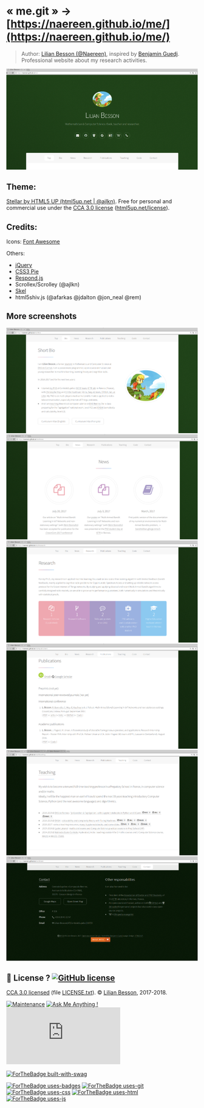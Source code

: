 # « me.git » → [https://naereen.github.io/me/](https://naereen.github.io/me/)

> Author: [Lilian Besson (@Naereen)](https://github.com/Naereen/), inspired by [Benjamin Guedj](https://bguedj.github.io/).
> Professional website about my research activities.

![Small demo #1/7 of the https://naereen.github.io/me/ webpage](screenshots/demo1.png)

## Theme:
[Stellar by HTML5 UP (html5up.net | @ajlkn)](https://html5up.net/stellar).
Free for personal and commercial use under the [CCA 3.0 license](https://creativecommons.org/licenses/by/3.0/) ([html5up.net/license](https://html5up.net/license)).

## Credits:
Icons: [Font Awesome](fortawesome.github.com/Font-Awesome)

Others:
- [jQuery](http://jquery.com)
- [CSS3 Pie](http://css3pie.com)
- [Respond.js](http://j.mp/respondjs)
- Scrollex/Scrolley (@ajlkn)
- [Skel](http://skel.io)
- html5shiv.js (@afarkas @jdalton @jon_neal @rem)

## More screenshots

![Small demo #2/7 of the https://naereen.github.io/me/ webpage](screenshots/demo2.png)
![Small demo #3/7 of the https://naereen.github.io/me/ webpage](screenshots/demo3.png)
![Small demo #4/7 of the https://naereen.github.io/me/ webpage](screenshots/demo4.png)
![Small demo #5/7 of the https://naereen.github.io/me/ webpage](screenshots/demo5.png)
![Small demo #6/7 of the https://naereen.github.io/me/ webpage](screenshots/demo6.png)
![Small demo #7/7 of the https://naereen.github.io/me/ webpage](screenshots/demo7.png)

## :scroll: License ? [![GitHub license](https://img.shields.io/github/license/Naereen/me.svg)](https://github.com/Naereen/me/blob/master/LICENSE)
[CCA 3.0 licensed](https://creativecommons.org/licenses/by/3.0/) (file [LICENSE.txt](LICENSE.txt)).
© [Lilian Besson](https://GitHub.com/Naereen), 2017-2018.

[![Maintenance](https://img.shields.io/badge/Maintained%3F-yes-green.svg)](https://GitHub.com/Naereen/me/graphs/commit-activity)
[![Ask Me Anything !](https://img.shields.io/badge/Ask%20me-anything-1abc9c.svg)](https://GitHub.com/Naereen/ama)
[![Analytics](https://ga-beacon.appspot.com/UA-38514290-17/github.com/Naereen/me/README.md?pixel)](https://GitHub.com/Naereen/me/)

[![ForTheBadge built-with-swag](http://ForTheBadge.com/images/badges/built-with-swag.svg)](https://GitHub.com/Naereen/)

[![ForTheBadge uses-badges](http://ForTheBadge.com/images/badges/uses-badges.svg)](http://ForTheBadge.com)
[![ForTheBadge uses-git](http://ForTheBadge.com/images/badges/uses-git.svg)](https://GitHub.com/)
[![ForTheBadge uses-css](http://ForTheBadge.com/images/badges/uses-css.svg)](http://ForTheBadge.com)
[![ForTheBadge uses-html](http://ForTheBadge.com/images/badges/uses-html.svg)](http://ForTheBadge.com)
[![ForTheBadge uses-js](http://ForTheBadge.com/images/badges/uses-js.svg)](http://ForTheBadge.com)
